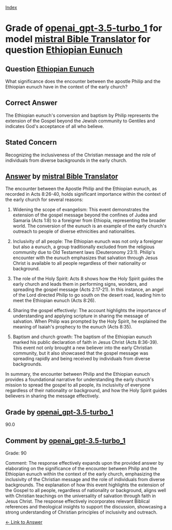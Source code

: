 
[Index](../../../../index.md)
# Grade of [openai_gpt-3.5-turbo_1](../../../grading_models/openai_gpt-3.5-turbo_1.md) for model [mistral Bible Translator](../../../answering_models/mistral_Bible_Translator.md) for question [Ethiopian Eunuch](../../../questions/Ethiopian_Eunuch.md)

## Question [Ethiopian Eunuch](../../../questions/Ethiopian_Eunuch.md)
What significance does the encounter between the apostle Philip and the Ethiopian eunuch have in the context of the early church?

## Correct Answer
The Ethiopian eunuch's conversion and baptism by Philip represents the extension of the Gospel beyond the Jewish community to Gentiles and indicates God's acceptance of all who believe.

## Stated Concern
Recognizing the inclusiveness of the Christian message and the role of individuals from diverse backgrounds in the early church.

## [Answer](../Ethiopian_Eunuch.md) by [mistral Bible Translator](../../../answering_models/mistral_Bible_Translator.md)
 The encounter between the Apostle Philip and the Ethiopian eunuch, as recorded in Acts 8:26-40, holds significant importance within the context of the early church for several reasons:

1. Widening the scope of evangelism: This event demonstrates the extension of the gospel message beyond the confines of Judea and Samaria (Acts 1:8) to a foreigner from Ethiopia, representing the broader world. The conversion of the eunuch is an example of the early church's outreach to people of diverse ethnicities and nationalities.

2. Inclusivity of all people: The Ethiopian eunuch was not only a foreigner but also a eunuch, a group traditionally excluded from the religious community due to Old Testament laws (Deuteronomy 23:1). Philip's encounter with the eunuch emphasizes that salvation through Jesus Christ is available to all people regardless of their nationality or background.

3. The role of the Holy Spirit: Acts 8 shows how the Holy Spirit guides the early church and leads them in performing signs, wonders, and spreading the gospel message (Acts 2:17-21). In this instance, an angel of the Lord directed Philip to go south on the desert road, leading him to meet the Ethiopian eunuch (Acts 8:26).

4. Sharing the gospel effectively: The account highlights the importance of understanding and applying scripture in sharing the message of salvation. When Philip was prompted by the Holy Spirit, he explained the meaning of Isaiah's prophecy to the eunuch (Acts 8:35).

5. Baptism and church growth: The baptism of the Ethiopian eunuch marked his public declaration of faith in Jesus Christ (Acts 8:36-39). This event not only brought a new believer into the early Christian community, but it also showcased that the gospel message was spreading rapidly and being received by individuals from diverse backgrounds.

In summary, the encounter between Philip and the Ethiopian eunuch provides a foundational narrative for understanding the early church's mission to spread the gospel to all people, its inclusivity of everyone regardless of their nationality or background, and how the Holy Spirit guides believers in sharing the message effectively.

## Grade by [openai_gpt-3.5-turbo_1](../../../grading_models/openai_gpt-3.5-turbo_1.md)
90.0

## Comment by [openai_gpt-3.5-turbo_1](../../../grading_models/openai_gpt-3.5-turbo_1.md)
Grade: 90

Comment: The response effectively expands upon the provided answer by elaborating on the significance of the encounter between Philip and the Ethiopian eunuch within the context of the early church, emphasizing the inclusivity of the Christian message and the role of individuals from diverse backgrounds. The explanation of how this event highlights the extension of the Gospel to all people, regardless of nationality or background, aligns well with Christian teachings on the universality of salvation through faith in Jesus Christ. The response effectively incorporates relevant Biblical references and theological insights to support the discussion, showcasing a strong understanding of Christian principles of inclusivity and outreach.

[&lt;- Link to Answer](../Ethiopian_Eunuch.md)
